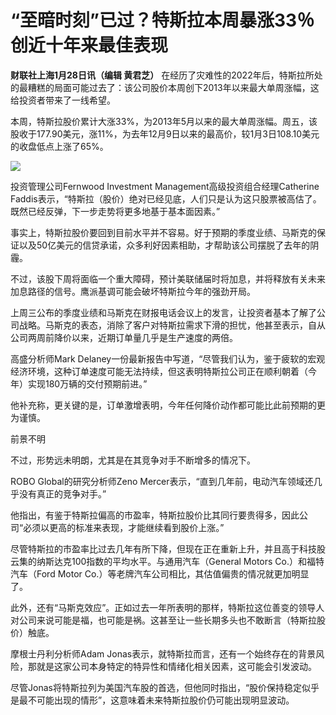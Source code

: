 # “至暗时刻”已过？特斯拉本周暴涨33％ 创近十年来最佳表现

**财联社上海1月28日讯（编辑 黄君芝）**
在经历了灾难性的2022年后，特斯拉所处的最糟糕的局面可能过去了：该公司股价本周创下2013年以来最大单周涨幅，这给投资者带来了一线希望。

本周，特斯拉股价累计大涨33%，为2013年5月以来的最大单周涨幅。周五，该股收于177.90美元，涨11%，为去年12月9日以来的最高价，较1月3日108.10美元的收盘低点上涨了65%。

![](https://inews.gtimg.com/newsapp_bt/0/15630209091/1000)

投资管理公司Fernwood Investment Management高级投资组合经理Catherine
Faddis表示，“特斯拉（股价）绝对已经见底，人们只是认为这只股票被高估了。既然已经反弹，下一步走势将更多地基于基本面因素。”

事实上，特斯拉股价要回到目前水平并不容易。好于预期的季度业绩、马斯克的保证以及50亿美元的信贷承诺，众多利好因素相助，才帮助该公司摆脱了去年的阴霾。

不过，该股下周将面临一个重大障碍，预计美联储届时将加息，并将释放有关未来加息路径的信号。鹰派基调可能会破坏特斯拉今年的强劲开局。

上周三公布的季度业绩和马斯克在财报电话会议上的发言，让投资者基本了解了公司战略。马斯克的表态，消除了客户对特斯拉需求下滑的担忧，他甚至表示，自从公司两周前降价以来，近期订单量几乎是生产速度的两倍。

高盛分析师Mark
Delaney一份最新报告中写道，“尽管我们认为，鉴于疲软的宏观经济环境，这种订单速度可能无法持续，但这表明特斯拉公司正在顺利朝着（今年）实现180万辆的交付预期前进。”

他补充称，更关键的是，订单激增表明，今年任何降价动作都可能比此前预期的更为谨慎。

前景不明

不过，形势远未明朗，尤其是在其竞争对手不断增多的情况下。

ROBO Global的研究分析师Zeno Mercer表示，“直到几年前，电动汽车领域还几乎没有真正的竞争对手。”

他指出，有鉴于特斯拉偏高的市盈率，特斯拉股价比其同行要贵得多，因此公司“必须以更高的标准来表现，才能继续看到股价上涨。”

尽管特斯拉的市盈率比过去几年有所下降，但现在正在重新上升，并且高于科技股云集的纳斯达克100指数的平均水平。与通用汽车（General Motors
Co.）和福特汽车（Ford Motor Co.）等老牌汽车公司相比，其估值偏贵的情况就更加明显了。

此外，还有“马斯克效应”。正如过去一年所表明的那样，特斯拉这位善变的领导人对公司来说可能是福，也可能是祸。这甚至让一些长期多头也不敢断言（特斯拉股价）触底。

摩根士丹利分析师Adam Jonas表示，就特斯拉而言，还有一个始终存在的背景风险，那就是这家公司本身特定的特异性和情绪化相关因素，这可能会引发波动。

尽管Jonas将特斯拉列为美国汽车股的首选，但他同时指出，“股价保持稳定似乎是最不可能出现的情形”，这意味着未来特斯拉股价仍可能出现明显波动。

